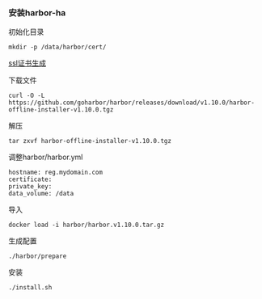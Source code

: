 ### 安装harbor-ha

初始化目录

    mkdir -p /data/harbor/cert/
    
    
[ssl证书生成](https://github.com/goharbor/harbor/blob/master/docs/configure_https.md)

下载文件

    curl -O -L https://github.com/goharbor/harbor/releases/download/v1.10.0/harbor-offline-installer-v1.10.0.tgz
    
解压

    tar zxvf harbor-offline-installer-v1.10.0.tgz
    
调整harbor/harbor.yml

    hostname: reg.mydomain.com
    certificate:
    private_key: 
    data_volume: /data
    
导入

    docker load -i harbor/harbor.v1.10.0.tar.gz
    
生成配置

    ./harbor/prepare
    
安装 
    
    ./install.sh
    